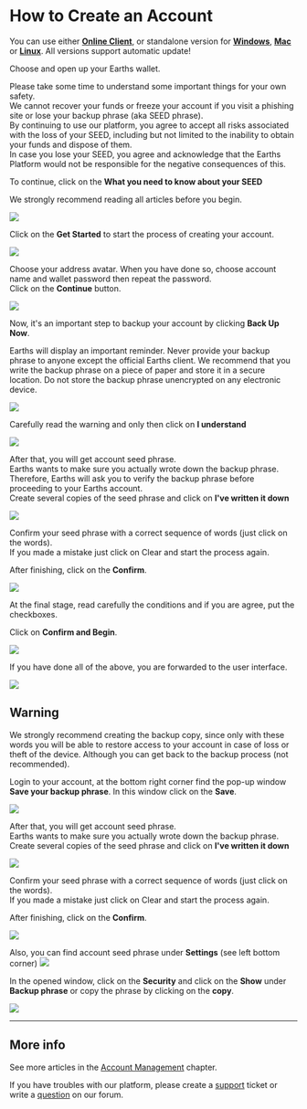 # How to Create an Account

You can use either [**Online Client**](https://client.earths.ga), or standalone version for [**Windows**](https://earths.ga/files/EarthsClient-win.zip), [**Mac**](https://earths.ga/files/EarthsClient-mac.dmg) or [**Linux**](https://earths.ga/files/EarthsClient-linux.deb). All versions support automatic update!

Choose and open up your Earths wallet.

Please take some time to understand some important things for your own safety.  
We cannot recover your funds or freeze your account if you visit a phishing site or lose your backup phrase \(aka SEED phrase\).  
By continuing to use our platform, you agree to accept all risks associated with the loss of your SEED, including but not limited to the inability to obtain your funds and dispose of them.  
In case you lose your SEED, you agree and acknowledge that the Earths Platform would not be responsible for the negative consequences of this.

To continue, click on the **What you need to know about your SEED**

We strongly recommend reading all articles before you begin.

![](/_assets/account_creation_001.png)

Click on the **Get Started** to start the process of creating your account.

![](/_assets/account_creation_01.png)

Choose your address avatar. When you have done so, choose account name and wallet password then repeat the password.  
Click on the **Continue** button.

![](/_assets/account_creation_002.png)

Now, it's an important step to backup your account by clicking **Back Up Now**.

Earths will display an important reminder. Never provide your backup phrase to anyone except the official Earths client.  We recommend that you write the backup phrase on a piece of paper and store it in a secure location.  Do not store the backup phrase unencrypted on any electronic device.

![](/_assets/account_creation_03.png)

Carefully read the warning and only then click on **I understand**

![](/_assets/account_creation_04.png)

After that, you will get account seed phrase.  
Earths wants to make sure you actually wrote down the backup phrase. Therefore, Earths will ask you to verify the backup phrase before proceeding to your Earths account.  
Create several copies of the seed phrase and click on **I've written it down**

![](/_assets/account_creation_05.png)

Сonfirm your seed phrase with a correct sequence of words \(just click on the words\).  
If you made a mistake just click on Clear and start the process again.

After finishing, click on the **Confirm**.

![](/_assets/account_creation_06.png)

At the final stage, read carefully the conditions and if you are agree, put the checkboxes.

Click on **Confirm and Begin**.

![](/_assets/account_creation_07.png)

If you have done all of the above, you are forwarded to the user interface.

![](/_assets/account_creation_08.png)

## Warning

We strongly recommend creating the backup copy, since only with these words you will be able to restore access to your account in case of loss or theft of the device. Although you can get back to the backup process \(not recommended\).

Login to your account, at the bottom right corner find the pop-up window **Save your backup phrase**. In this window click on the **Save**.

![](/_assets/backup_01.png)

After that, you will get account seed phrase.  
Earths wants to make sure you actually wrote down the backup phrase.  
Create several copies of the seed phrase and click on **I've written it down**

![](/_assets/account_creation_05.png)

Сonfirm your seed phrase with a correct sequence of words \(just click on the words\).  
If you made a mistake just click on Clear and start the process again.

After finishing, click on the **Confirm**.

![](/_assets/account_creation_06.png)

Also, you can find account seed phrase under **Settings** \(see left bottom corner\) ![](/_assets/dark_mode_01.png)

In the opened window, click on the **Security** and click on the **Show** under **Backup phrase** or copy the phrase by clicking on the **copy**.

![](/_assets/backup_02.png)

---

## More info

See more articles in the [Account Management](/earths-client/account-management.md) chapter.

If you have troubles with our platform, please create a [support](https://support.earths.ga/) ticket or write a [question](https://forum.earths.ga/) on our forum.

